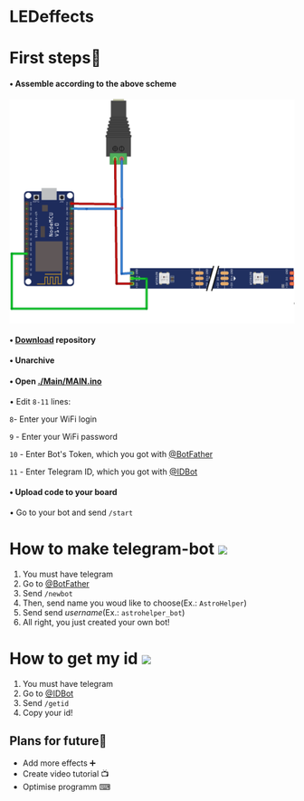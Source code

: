 # LEDeffects
# First steps🐾
<h4>• Assemble according to the above scheme</h4>
<img align="center"  width="800px" src="Design/sheme.png" />

<h4>•  <a href="https://github.com/astrosander/LEDeffects/archive/refs/heads/main.zip">Download</a> repository</h4>

<h4>•  Unarchive</h4>

<h4>•  Open <a href="https://github.com/astrosander/LEDeffects/blob/main/MAIN/MAIN.ino">./Main/MAIN.ino</a></h4>

• Edit ```8-11``` lines:

```8```- Enter your WiFi login

```9``` - Enter your WiFi password

```10``` - Enter Bot's Token, which you got with 
<a href="https://github.com/astrosander/LEDeffects/edit/main/README.md#how-to-make-telegram-bot">@BotFather</a>

```11``` - Enter Telegram ID, which you got with <a href="https://github.com/astrosander/LEDeffects/edit/main/README.md#how-to-get-my-id">@IDBot</a>

  
<h4>• Upload code to your board</h4>

• Go to your bot and send 
```/start```


# How to make telegram-bot <img align="center"  width="40px" src="Design/bot_father.png" /> 

1. You must have telegram
2. Go to <a href="https://t.me/BotFather">@BotFather</a>
3. Send ```/newbot```
4. Then, send name you woud like to choose(Ex.: ```AstroHelper```)
5. Send send *username*(Ex.: ```astrohelper_bot```)
6. All right, you just created your own bot!

# How to get my id <img align="center"  width="35px" src="Design/myid.jpg" /> 

1. You must have telegram
2. Go to <a href="https://t.me/myidbot">@IDBot</a>
3. Send ```/getid```
4. Copy your id!

##  Plans for future📜
<ul>
  <li>Add more effects ➕
  <li>Create video tutorial 📺
  <li>Optimise programm ⌨</li>
</ul>
